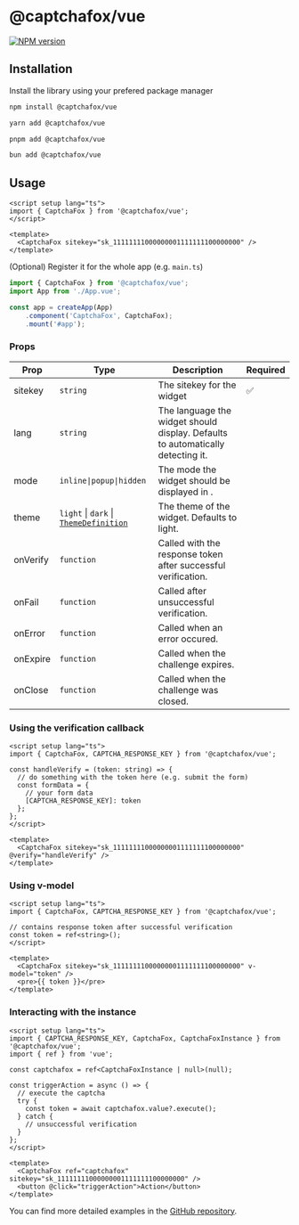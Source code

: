 # @captchafox/vue

[![NPM version](https://img.shields.io/npm/v/@captchafox/vue.svg)](https://www.npmjs.com/package/@captchafox/vue)

## Installation

Install the library using your prefered package manager

```sh
npm install @captchafox/vue
```

```sh
yarn add @captchafox/vue
```

```sh
pnpm add @captchafox/vue
```

```sh
bun add @captchafox/vue
```

## Usage

```vue
<script setup lang="ts">
import { CaptchaFox } from '@captchafox/vue';
</script>

<template>
  <CaptchaFox sitekey="sk_11111111000000001111111100000000" />
</template>
```

(Optional) Register it for the whole app (e.g. `main.ts`)

```ts
import { CaptchaFox } from '@captchafox/vue';
import App from './App.vue';

const app = createApp(App)
    .component('CaptchaFox', CaptchaFox);
    .mount('#app');
```

### Props

| **Prop** | **Type**                                                                                    | **Description**                                                                 | **Required** |
| -------- | ------------------------------------------------------------------------------------------- | ------------------------------------------------------------------------------- | ------------ |
| sitekey  | `string`                                                                                    | The sitekey for the widget                                                      | ✅            |
| lang     | `string`                                                                                    | The language the widget should display. Defaults to automatically detecting it. |              |
| mode     | `inline\|popup\|hidden`                                                                     | The mode the widget should be displayed in .                                    |              |
| theme    | `light` \| `dark` \|  [`ThemeDefinition`](https://docs.captchafox.com/theming#custom-theme) | The theme of the widget. Defaults to light.                                     |
| onVerify | `function`                                                                                  | Called with the response token after successful verification.                   |              |
| onFail   | `function`                                                                                  | Called after unsuccessful verification.                                         |              |
| onError  | `function`                                                                                  | Called when an error occured.                                                   |              |
| onExpire | `function`                                                                                  | Called when the challenge expires.                                              |              |
| onClose  | `function`                                                                                  | Called when the challenge was closed.                                           |              |

### Using the verification callback

```vue
<script setup lang="ts">
import { CaptchaFox, CAPTCHA_RESPONSE_KEY } from '@captchafox/vue';

const handleVerify = (token: string) => {
  // do something with the token here (e.g. submit the form)
  const formData = {
    // your form data
    [CAPTCHA_RESPONSE_KEY]: token
  };
};
</script>

<template>
  <CaptchaFox sitekey="sk_11111111000000001111111100000000" @verify="handleVerify" />
</template>
```

### Using v-model

```vue
<script setup lang="ts">
import { CaptchaFox, CAPTCHA_RESPONSE_KEY } from '@captchafox/vue';

// contains response token after successful verification
const token = ref<string>();
</script>

<template>
  <CaptchaFox sitekey="sk_11111111000000001111111100000000" v-model="token" />
  <pre>{{ token }}</pre>
</template>
```

### Interacting with the instance

```vue
<script setup lang="ts">
import { CAPTCHA_RESPONSE_KEY, CaptchaFox, CaptchaFoxInstance } from '@captchafox/vue';
import { ref } from 'vue';

const captchafox = ref<CaptchaFoxInstance | null>(null);

const triggerAction = async () => {
  // execute the captcha
  try {
    const token = await captchafox.value?.execute();
  } catch {
    // unsuccessful verification
  }
};
</script>

<template>
  <CaptchaFox ref="captchafox" sitekey="sk_11111111000000001111111100000000" />
  <button @click="triggerAction">Action</button>
</template>
```

You can find more detailed examples in the [GitHub repository](https://github.com/CaptchaFox/javascript-integrations/tree/main/examples/vue).

